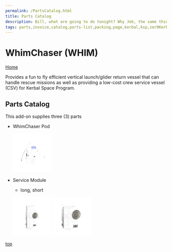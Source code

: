 ```yaml
---
permalink: /PartsCatalog.html
title: Parts Catalog
description: Bill, what are going to do tonight? Why Jeb, the same thing we do every night, Take over the world!
tags: parts,invoice,catalog,parts-list,packing,page,kerbal,ksp,zer0Kerbal,zedK
---
```

<!-- PartsCatalog.md v1.1.4.0
WhimChaser (WHIM)
created: 01 Feb 2022
updated: 15 May 2022 -->

<script src="https://kit.fontawesome.com/0ea5493613.js" crossorigin="anonymous"></script>
<i class="fa-solid fa-explosion fa-beat-fade fa-3x" style="--fa-beat-fade-opacity: 0.1; --fa-beat-fade-scale: 1.25;color: #FF7E03" ></i>

# WhimChaser (WHIM)

[Home](./index.md)

Provides a fun to fly efficient vertical launch/glider return vessel that can handle rescue missions as well as providing a low-cost crew service vessel (CSV) for Kerbal Space Program.

## Parts Catalog

This add-on supplies three (3) parts

* WhimChaser Pod

  <img src="https://raw.githubusercontent.com/zer0Kerbal/WhimChaser/master/docs/thumbs/whim-pod_icon.png" alt="WhimChaser Pod" width="25%" height="25%" />

* Service Module
  * long, short

  <img src="https://raw.githubusercontent.com/zer0Kerbal/WhimChaser/master/docs/thumbs/whim-serv-long_icon.png" alt="Service Module, Long" width="25%" height="25%" /> <img src="https://raw.githubusercontent.com/zer0Kerbal/WhimChaser/master/docs/thumbs/whim-serv-short_icon.png" alt="Service Module, Short" width="25%" height="25%" />

[top](#parts-catalog)

<!-- this file CC BY-ND 4.0 by zer0Kerbal -->